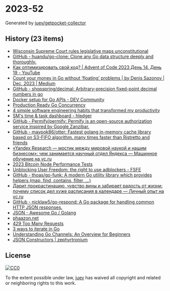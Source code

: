 # 2023-52

Generated by [juev/getpocket-collector](https://github.com/juev/getpocket-collector)

## History (23 items)

- [Wisconsin Supreme Court rules legislative maps unconstitutional](https://www.jsonline.com/story/news/politics/2023/12/22/wisconsin-supreme-court-rules-legislative-maps-unconstitutional/72010456007/)
- [GitHub - huandu/go-clone: Clone any Go data structure deeply and thoroughly.](https://github.com/huandu/go-clone)
- [Как оптимизировать свой код? | Advent of Code 2023 День 14, День 19 - YouTube](https://www.youtube.com/watch?v=vTsfUnjJF3k)
- [Count your money in Go without ‘floating’ problems | by Denis Sazonov | Dec, 2023 | Medium](https://medium.com/@sadensmol/count-your-money-in-go-without-floating-problems-ad4446c534d1)
- [GitHub - shopspring/decimal: Arbitrary-precision fixed-point decimal numbers in go](https://github.com/shopspring/decimal)
- [Docker setup for Go APIs - DEV Community](https://dev.to/the-arcade-01/docker-setup-for-go-apis-2lbk)
- [Production Ready Go Concurrency](https://www.storj.io/blog/production-concurrency)
- [4 simple software engineering habits that transformed my productivity](https://read.engineerscodex.com/p/simple-software-engineering-habits)
- [SM's time & task dashboard - hledger](https://hledger.org/time-and-task-dashboard.html)
- [GitHub - Permify/permify: Permify is an open-source authorization service inspired by Google Zanzibar.](https://github.com/Permify/permify)
- [GitHub - maypok86/otter: Fastest golang in-memory cache library based on S3-FIFO algorithm. many times faster than Ristretto and friends](https://github.com/maypok86/otter)
- [«Yandex Research — мостик между мировой наукой и нашим бизнесом»: чем занимается научный отдел Яндекса — Машинное обучение на vc.ru](https://vc.ru/ml/954868-yandex-research-mostik-mezhdu-mirovoy-naukoy-i-nashim-biznesom-chem-zanimaetsya-nauchnyy-otdel-yandeksa)
- [2023 Bitcoin Node Performance Tests](https://blog.lopp.net/2023-bitcoin-node-performance-tests/)
- [Unblocking User Freedom: the right to use adblockers - FSFE](https://fsfe.org/news/2023/news-20231220-01.sl.html)
- [GitHub - thoas/go-funk: A modern Go utility library which provides helpers (map, find, contains, filter, ...)](https://github.com/thoas/go-funk)
- [Дарит прокрастинацию, чувство вины и забирает радость от жизни: почему список дел хуже расписания в календаре — Личный опыт на vc.ru](https://vc.ru/life/174401-darit-prokrastinaciyu-chuvstvo-viny-i-zabiraet-radost-ot-zhizni-pochemu-spisok-del-huzhe-raspisaniya-v-kalendare)
- [GitHub - nicklaw5/go-respond: A Go package for handling common HTTP JSON responses.](https://github.com/nicklaw5/go-respond)
- [JSON - Awesome Go / Golang](https://awesome-go.com/json/)
- [phaazon.net](https://phaazon.net/blog/kakoune-philosophy)
- [429 Too Many Requests](https://vedomosti.ru/technology/articles/2023/12/26/1013060-selectel-zapustil-servis)
- [3 ways to iterate in Go](https://blog.kowalczyk.info/article/1Bkr/3-ways-to-iterate-in-go.html)
- [Understanding Go Channels: An Overview for Beginners](https://www.atatus.com/blog/go-channels-overview/)
- [JSON Constructors | zephyrtronium](https://zephyrtronium.github.io/articles/unmarshal-validation.html)

## License

[![CC0](https://mirrors.creativecommons.org/presskit/buttons/88x31/svg/cc-zero.svg)](https://creativecommons.org/publicdomain/zero/1.0/)

To the extent possible under law, [juev](https://github.com/juev) has waived all copyright and related or neighboring rights to this work.
